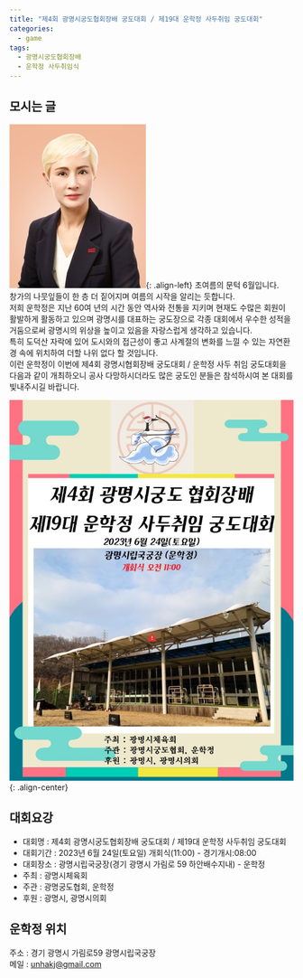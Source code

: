 ```yaml
---
title: "제4회 광명시궁도협회장배 궁도대회 / 제19대 운학정 사두취임 궁도대회"
categories:
  - game
tags:
  - 광명시궁도협회장배
  - 운학정 사두취임식
---
```


## 모시는 글

![운학정 제19대 사두 김인섭](/assets/images/about/sadu19_2023.jpg "운학정 제19대 사두 김인섭"){: .align-left}
초여름의 문턱 6월입니다.    
창가의 나뭇잎들이 한 층 더 짙어지며 여름의 시작을 알리는 듯합니다.   
저희 운학정은 지난 60여 년의 시간 동안 역사와 전통을 지키며 현재도 수많은 회원이 활발하게 활동하고 있으며 광명시를 대표하는 궁도장으로 각종 대회에서 우수한 성적을 거둠으로써 광명시의 위상을 높이고 있음을 자랑스럽게 생각하고 있습니다.   
특히 도덕산 자락에 있어 도시와의 접근성이 좋고 사계절의 변화를 느낄 수 있는 자연환경 속에 위치하여 더할 나위 없다 할 것입니다.   
이런 운학정이 이번에 제4회 광명시협회장배 궁도대회 / 운학정 사두 취임 궁도대회을 다음과 같이 개최하오니 공사 다망하시더라도 많은 궁도인 분들은 참석하시여 본 대회를 빛내주시길 바랍니다.   

![제4회 광명시궁도협회장배 궁도대회](/assets/images/game/chairman4_sadu19.jpg "운학정 사두취임 궁도대회"){: .align-center}

## 대회요강

- 대회명 : 제4회 광명시궁도협회장배 궁도대회 / 제19대 운학정 사두취임 궁도대회
- 대회기간 : 2023년 6월 24일(토요일) 개회식(11:00) - 경기개시:08:00
- 대회장소 : 광명시립국궁장(경기 광명시 가림로 59 하안배수지내) - 운학정
- 주최 : 광명시체육회
- 주관 : 광명궁도협회, 운학정
- 후원 : 광명시, 광명시의회

## 운학정 위치

주소 : 경기 광명시 가림로59 광명시립국궁장    
메일 : <unhakj@gmail.com>    

<!-- * 카카오맵 - 지도퍼가기 -->
<!-- 1. 지도 노드 -->
<div id="daumRoughmapContainer1619237575497" class="root_daum_roughmap root_daum_roughmap_landing"></div>

<!--
	1. 설치 스크립트
	* 지도 퍼가기 서비스를 2개 이상 넣을 경우, 설치 스크립트는 하나만 삽입합니다.
-->
<script charset="UTF-8" class="daum_roughmap_loader_script" src="https://ssl.daumcdn.net/dmaps/map_js_init/roughmapLoader.js"></script>

<!-- 3. 실행 스크립트 -->
<script charset="UTF-8">
	new daum.roughmap.Lander({
		"timestamp" : "1619237575497",
		"key" : "25hpn",
		"mapWidth" : "640",
		"mapHeight" : "360"
	}).render();
</script>